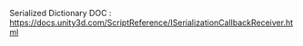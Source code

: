 Serialized Dictionary
DOC : https://docs.unity3d.com/ScriptReference/ISerializationCallbackReceiver.html
